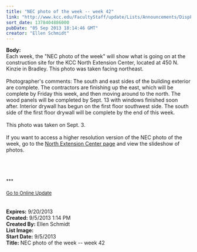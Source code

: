 ```yaml
---
title: "NEC photo of the week -- week 42"
link: "http://www.kcc.edu/FacultyStaff/update/Lists/Announcements/DispForm.aspx?ID=1228"
sort_date: 1378404886000
pubDate: "05 Sep 2013 18:14:46 GMT"
creator: "Ellen Schmidt"
---
```


<div><b>Body:</b> <div class="ExternalClass4CEC06EAFA37410A8E5899965B185404"><div>
<div>Each week, the &quot;NEC photo of the week&quot; will show what is going on at the construction site for the KCC North Extension Center, located at 450 N. Kinzie in Bradley. This photo was taken facing northeast.<br /><br />Photographer's comments: The south and east sides of the building exterior are complete. The contractors are finishing up the east, which will be complete by Friday this week, and then moving around to the north. The wood panels will be completed by Sept. 13 with windows finished soon after. Interior drywall has begun on the first floor southwest side. The south side of the first floor drywall will be complete by the end of this week.</div>
<div><br />This photo was taken on Sept. 3.<br /><br />If you want to access a higher resolution version of the NEC photo of the week, go to the <a href="/Community/Collegeinfo/collegelocations/Pages/nec.aspx">North Extension Center page</a> and view the slideshow of photos. </div>
<div></div>
<div></div>
<div>
<div></div>
<div></div>
<div> </div>
<div> </div>
<div> </div>
<div><br />
<div></div>
<div>
<div>
<div></div>
<div><font size="2">***</font></div>
<div><font size="2"></font></div>
<div><font size="2"></font></div>
<div><font size="2"></font></div>
<div><font size="2"></font></div>
<div><font size="2"></font></div>
<div><font size="2"></font></div>
<div><font size="2"></font></div>
<div><font size="2"></font> </div>
<div><font size="2"><a href="/FacultyStaff/update/Pages/dailyupdate.aspx">Go to Online Update</a></font></div>
<div><font size="2"></font> </div>
<div><font size="2"></font> </div></div></div></div></div></div></div></div>
<div><b>Expires:</b> 9/20/2013</div>
<div><b>Created:</b> 9/5/2013 1:14 PM</div>
<div><b>Created By:</b> Ellen Schmidt</div>
<div><b>List Image:</b> <a href="http://www.kcc.edu/SiteCollectionImages/NEC-2013-09-03.jpg"></a></div>
<div><b>Start Date:</b> 9/5/2013</div>
<div><b>Title:</b> NEC photo of the week -- week 42</div>
